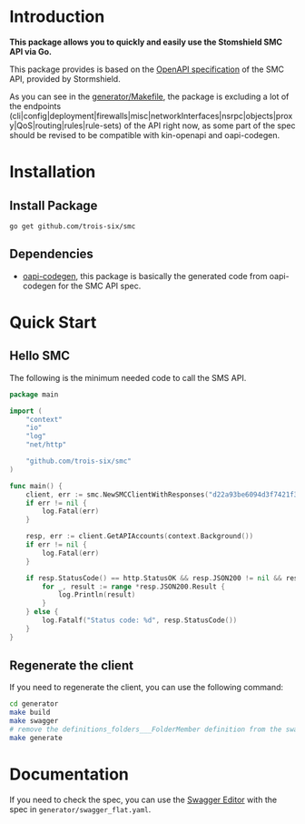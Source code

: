 # Introduction

**This package allows you to quickly and easily use the Stomshield SMC API via Go.**

This package provides is based on the [OpenAPI specification](https://github.com/trois-six/smc/generator/source/smc-support-3.6-docs-api.zip) of the SMC API, provided by Stormshield.

As you can see in the [generator/Makefile](generator/Makefile), the package is excluding a lot of the endpoints (cli|config|deployment|firewalls|misc|networkInterfaces|nsrpc|objects|proxy|QoS|routing|rules|rule-sets) of the API right now, as some part of the spec should be revised to be compatible with kin-openapi and oapi-codegen.

# Installation

## Install Package

`go get github.com/trois-six/smc`

## Dependencies

- [oapi-codegen](https://github.com/oapi-codegen/oapi-codegen), this package is basically the generated code from oapi-codegen for the SMC API spec.

# Quick Start

## Hello SMC

The following is the minimum needed code to call the SMS API.

```go
package main

import (
    "context"
    "io"
    "log"
    "net/http"

    "github.com/trois-six/smc"
)

func main() {
    client, err := smc.NewSMCClientWithResponses("d22a93be6094d3f7421f37895c0d3646b6741753")
    if err != nil {
        log.Fatal(err)
    }

    resp, err := client.GetAPIAccounts(context.Background())
    if err != nil {
        log.Fatal(err)
    }

    if resp.StatusCode() == http.StatusOK && resp.JSON200 != nil && resp.JSON200.Result != nil {
        for _, result := range *resp.JSON200.Result {
            log.Println(result)
        }
    } else {
        log.Fatalf("Status code: %d", resp.StatusCode())
    }
}
```

## Regenerate the client

If you need to regenerate the client, you can use the following command:

```bash
cd generator
make build
make swagger
# remove the definitions_folders___FolderMember definition from the swagger_flat.yaml file and replace its usage in definitions_folders_FolderMember by '#/components/schemas/definitions_folders_FolderMember', it's a circular reference in the spec
make generate
```

# Documentation

If you need to check the spec, you can use the [Swagger Editor](https://editor.swagger.io/?url=https://raw.githubusercontent.com/trois-six/smc/refs/heads/main/generator/swagger_flat.yaml) with the spec in `generator/swagger_flat.yaml`.
